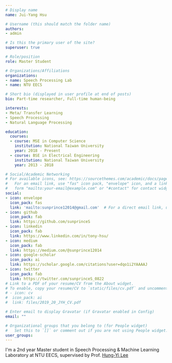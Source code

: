 ```yaml
---
# Display name
name: Jui-Yang Hsu

# Username (this should match the folder name)
authors:
- admin

# Is this the primary user of the site?
superuser: true

# Role/position
role: Master Student

# Organizations/Affiliations
organizations:
- name: Speech Processing Lab
- name: NTU EECS

# Short bio (displayed in user profile at end of posts)
bio: Part-time researcher, Full-time human-being

interests:
- Meta/ Transfer Learning
- Speech Processing
- Natural Language Processing

education:
  courses:
  - course: MSE in Computer Science
    institution: National Taiwan University
    year: 2018 - Present
  - course: BSE in Electrical Engineering
    institution: National Taiwan University
    year: 2013 - 2018

# Social/Academic Networking
# For available icons, see: https://sourcethemes.com/academic/docs/page-builder/#icons
#   For an email link, use "fas" icon pack, "envelope" icon, and a link in the
#   form "mailto:your-email@example.com" or "#contact" for contact widget.
social:
- icon: envelope
  icon_pack: fas
  link: 'mailto:sunprince12014@gmail.com'  # For a direct email link, use "mailto:test@example.org".
- icon: github
  icon_pack: fab
  link: https://github.com/sunprinceS
- icon: linkedin
  icon_pack: fab
  link: https://www.linkedin.com/in/tony-hsu/
- icon: medium
  icon_pack: fab
  link: https://medium.com/@sunprince12014
- icon: google-scholar
  icon_pack: ai
  link: https://scholar.google.com/citations?user=dqo1i2YAAAAJ
- icon: twitter
  icon_pack: fab
  link: https://twitter.com/sunprinceS_0822
# Link to a PDF of your resume/CV from the About widget.
# To enable, copy your resume/CV to `static/files/cv.pdf` and uncomment the lines below.
# - icon: cv
#  icon_pack: ai
#  link: files/2019_20_JYH_CV.pdf

# Enter email to display Gravatar (if Gravatar enabled in Config)
email: ""

# Organizational groups that you belong to (for People widget)
#   Set this to `[]` or comment out if you are not using People widget.
user_groups:
---
```


I'm a 2nd year Master student in Speech Processing & Machine Learning Laboratory
at NTU EECS, supervised by Prof. [Hung-Yi Lee](http://speech.ee.ntu.edu.tw/~tlkagk/index.html)

